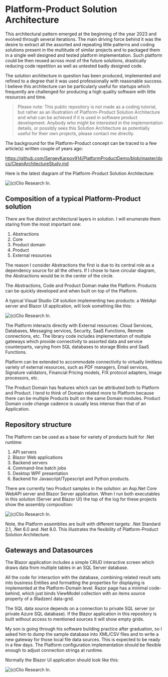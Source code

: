 # Platform-Product Solution Architecture

This architectural pattern emerged at the beginning of the year 2023 and evolved through several iterations. The main driving force behind it was the desire to extract all the assorted and repeating little patterns and coding solutions present in the multitude of similar projects and to packaged them in a single well designed and tested platform implementation. Such platform could be then reused across most of the future solutions, drastically reducing code repetition as well as untested badly designed code.

The solution architecture in question has been produced, implemented and refined to a degree that it was used professionally with reasonable success.  I believe this architecture can be particularly useful for startups which frequently are challenged for producing a high quality software with little resources and time.

> Please note: This public repository is not made as a coding tutorial, but rather as an illustration of Platform-Product Solution Architecture and what can be achieved if it is used in software product development. Anybody who might be interested in the implementation details, or possibly sees this Solution Architecture as potentially useful for their own projects, please contact me directly.

The background for the Platform-Product concept can be traced to a few article(s) written couple of years ago:

https://github.com/SergeyKarpov914/PlatformProductDemo/blob/master/docs/CleanArchitectureStudy.md

Here is the latest diagram of the  Platform-Product Solution Architecture:



![(c)Clio Research In.](docs/assets/images/Platform-Product.drawio.png)



## Composition of a typical Platform-Product solution

There are five distinct architectural layers in solution. I will enumerate them staring from the most important one:

1.	Abstractions
2.	Core
3.	Product domain
4.	Product
5.	External resources

The reason I consider Abstractions the first is due to its central role as a dependency source for all the others. If I chose to have circular diagram, the Abstractions would be in the center of the circle.

The Abstractions, Code and Product Doman make the Platform. Products can be quickly developed and when built on top of the Platform.

A typical Visual Studio C# solution implementing two products: a WebApi server and Blazor UI application, will look something like this:

![(c)Clio Research In.](docs/assets/images/P-P.Solution.png)

The Platform interacts directly with External resources: Cloud Services, Databases, Messaging services, Security, SaaS Functions, Remote connections, etc. The library code includes implementation of multiple gateways which provide connectivity to assorted data and service counterparts, varying from SQL databases to storage Blobs and SaaS Functions.

Platform can be extended to accommodate connectivity to virtually limitless variety of external resources, such as PDF managers, Email services, Signature validators, Financial Pricing models, FIX protocol adapters, Image processors, etc.

The Product Domain has features which can be attributed both to Platform and Product. I tend to think of Domain related more to Platform because there can be multiple Products built on the same Domain modules. Product Domain code change cadence is usually less intense than that of an Application.

## Repository structure

The Platform can be used as a base for variety of products built for .Net runtime:

1. API servers
2. Blazor Web applications
3. Backend servers
4. Command-line batch jobs
5. Desktop WPF presentation
6. Backend for Javascript/Typescript and Python products.

There are currently two Product samples in the solution: an Asp.Net Core WebAPI server and Blazor Server application. When I run both executables in this solution (Server and Blazor UI) the top of the log for these projects show the assembly composition:

![(c)Clio Research In.](docs/assets/images/Runtime.png)

Note, the Platform assemblies are built with different targets: .Net Standard 2.1, .Net 6.0 and .Net 8.0. This illustrates the flexibility of Platform-Product Solution Architecture.

## Gateways and Datasources

The Blazor application includes a simple CRUD interactive screen which draws data from multiple tables in an SQL Server database. 

All the code for interaction with the database, combining related result sets into business Entities and formatting the properties for displaying is implemented at the Platform-Domain level. Razor page has a minimal code-behind, which just binds ViewModel collection with an items source property of a (Radzen) data-grid.

The SQL data source depends on a connection to private SQL server (or private Azure SQL database). If the Blazor application in this repository is built without access to mentioned sources it will show empty grids. 

My son is going through his software building practice after graduation, so I asked  him to dump the sample database into XML/CSV files and to write a new gateway for those local file data sources. This is expected to be ready in a few days. The Platform configuration implementation should be flexible enough to adjust connection strings at runtime.

Normally the Blazor UI application should look like this:

![(c)Clio Research In.](docs/assets/images/BlazorApp.png)






